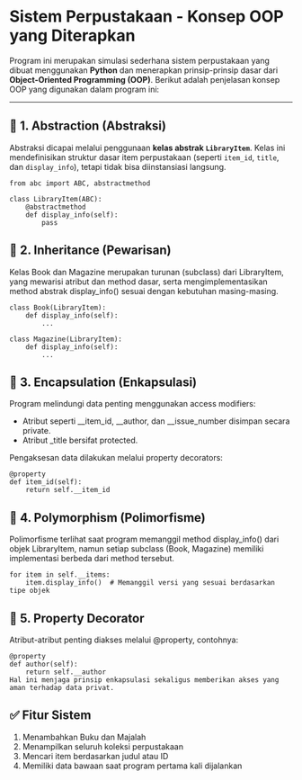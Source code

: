 # Sistem Perpustakaan - Konsep OOP yang Diterapkan

Program ini merupakan simulasi sederhana sistem perpustakaan yang dibuat menggunakan **Python** dan menerapkan prinsip-prinsip dasar dari **Object-Oriented Programming (OOP)**. Berikut adalah penjelasan konsep OOP yang digunakan dalam program ini:

---

## 🔹 1. Abstraction (Abstraksi)

Abstraksi dicapai melalui penggunaan **kelas abstrak `LibraryItem`**. Kelas ini mendefinisikan struktur dasar item perpustakaan (seperti `item_id`, `title`, dan `display_info`), tetapi tidak bisa diinstansiasi langsung.

```
from abc import ABC, abstractmethod

class LibraryItem(ABC):
    @abstractmethod
    def display_info(self):
        pass
```
## 🔹 2. Inheritance (Pewarisan)
Kelas Book dan Magazine merupakan turunan (subclass) dari LibraryItem, yang mewarisi atribut dan method dasar, serta mengimplementasikan method abstrak display_info() sesuai dengan kebutuhan masing-masing.
```
class Book(LibraryItem):
    def display_info(self):
        ...

class Magazine(LibraryItem):
    def display_info(self):
        ...
```

## 🔹 3. Encapsulation (Enkapsulasi)
Program melindungi data penting menggunakan access modifiers:

* Atribut seperti __item_id, __author, dan __issue_number disimpan secara private.
* Atribut _title bersifat protected.

Pengaksesan data dilakukan melalui property decorators:
```
@property
def item_id(self):
    return self.__item_id
```

## 🔹 4. Polymorphism (Polimorfisme)
Polimorfisme terlihat saat program memanggil method display_info() dari objek LibraryItem, namun setiap subclass (Book, Magazine) memiliki implementasi berbeda dari method tersebut.
```
for item in self.__items:
    item.display_info()  # Memanggil versi yang sesuai berdasarkan tipe objek
```

## 🔹 5. Property Decorator
Atribut-atribut penting diakses melalui @property, contohnya:
```
@property
def author(self):
    return self.__author
Hal ini menjaga prinsip enkapsulasi sekaligus memberikan akses yang aman terhadap data privat.
```

## ✅ Fitur Sistem
1. Menambahkan Buku dan Majalah
2. Menampilkan seluruh koleksi perpustakaan
3. Mencari item berdasarkan judul atau ID
4. Memiliki data bawaan saat program pertama kali dijalankan
